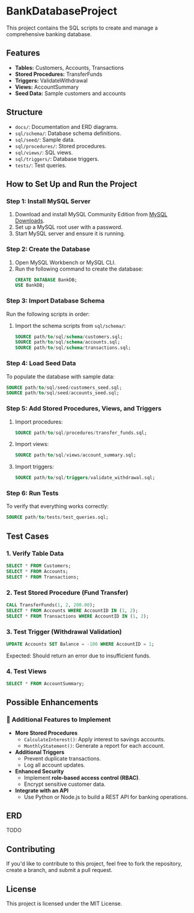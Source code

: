 # BankDatabaseProject

This project contains the SQL scripts to create and manage a comprehensive banking database.

## Features
- **Tables:** Customers, Accounts, Transactions
- **Stored Procedures:** TransferFunds
- **Triggers:** ValidateWithdrawal
- **Views:** AccountSummary
- **Seed Data:** Sample customers and accounts

## Structure
- `docs/`: Documentation and ERD diagrams.
- `sql/schema/`: Database schema definitions.
- `sql/seed/`: Sample data.
- `sql/procedures/`: Stored procedures.
- `sql/views/`: SQL views.
- `sql/triggers/`: Database triggers.
- `tests/`: Test queries.

## How to Set Up and Run the Project

### Step 1: Install MySQL Server
1. Download and install MySQL Community Edition from [MySQL Downloads](https://dev.mysql.com/downloads/).
2. Set up a MySQL root user with a password.
3. Start MySQL server and ensure it is running.

### Step 2: Create the Database
1. Open MySQL Workbench or MySQL CLI.
2. Run the following command to create the database:
   ```sql
   CREATE DATABASE BankDB;
   USE BankDB;
   ```

### Step 3: Import Database Schema
Run the following scripts in order:
1. Import the schema scripts from `sql/schema/`:
   ```sql
   SOURCE path/to/sql/schema/customers.sql;
   SOURCE path/to/sql/schema/accounts.sql;
   SOURCE path/to/sql/schema/transactions.sql;
   ```

### Step 4: Load Seed Data
To populate the database with sample data:
```sql
SOURCE path/to/sql/seed/customers_seed.sql;
SOURCE path/to/sql/seed/accounts_seed.sql;
```

### Step 5: Add Stored Procedures, Views, and Triggers
1. Import procedures:
   ```sql
   SOURCE path/to/sql/procedures/transfer_funds.sql;
   ```
2. Import views:
   ```sql
   SOURCE path/to/sql/views/account_summary.sql;
   ```
3. Import triggers:
   ```sql
   SOURCE path/to/sql/triggers/validate_withdrawal.sql;
   ```

### Step 6: Run Tests
To verify that everything works correctly:
```sql
SOURCE path/to/tests/test_queries.sql;
```

## Test Cases

### 1. Verify Table Data
```sql
SELECT * FROM Customers;
SELECT * FROM Accounts;
SELECT * FROM Transactions;
```

### 2. Test Stored Procedure (Fund Transfer)
```sql
CALL TransferFunds(1, 2, 200.00);
SELECT * FROM Accounts WHERE AccountID IN (1, 2);
SELECT * FROM Transactions WHERE AccountID IN (1, 2);
```

### 3. Test Trigger (Withdrawal Validation)
```sql
UPDATE Accounts SET Balance = -100 WHERE AccountID = 1;
```
Expected: Should return an error due to insufficient funds.

### 4. Test Views
```sql
SELECT * FROM AccountSummary;
```

## Possible Enhancements
### 🔧 Additional Features to Implement
- **More Stored Procedures**
  - `CalculateInterest()`: Apply interest to savings accounts.
  - `MonthlyStatement()`: Generate a report for each account.
- **Additional Triggers**
  - Prevent duplicate transactions.
  - Log all account updates.
- **Enhanced Security**
  - Implement **role-based access control (RBAC)**.
  - Encrypt sensitive customer data.
- **Integrate with an API**
  - Use Python or Node.js to build a REST API for banking operations.

## ERD
TODO
<!-- ![ERD Diagram](docs/ERD.png) -->

## Contributing
If you'd like to contribute to this project, feel free to fork the repository, create a branch, and submit a pull request.

## License
This project is licensed under the MIT License.


